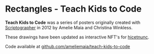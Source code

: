# Rectangles - Teach Kids to Code

**Teach Kids to Code** was a series of posters originally created with [Scriptographer](https://scriptographer.org/) in 2012 by Amelie Maia and Christina Winkless.

These drawings have been updated as interactive NFT's for [hicetnunc](https://www.hicetnunc.xyz/).

Code available at [github.com/ameliemaia/teach-kids-to-code](https://github.com/ameliemaia/teach-kids-to-code)
